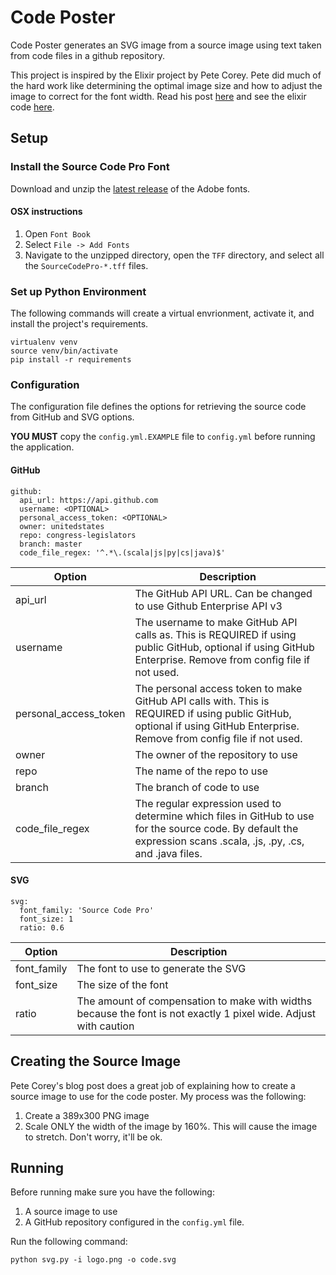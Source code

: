 # Code Poster
Code Poster generates an SVG image from a source image using text taken from code files in a github repository. 

This project is inspired by the Elixir project by Pete Corey. Pete did much of the hard work like determining the optimal image size and how to adjust the image to correct for the font width. Read his post [here](http://www.east5th.co/blog/2017/02/13/build-your-own-code-poster-with-elixir/) and see the elixir code [here](https://github.com/pcorey/elixir_poster).

## Setup
### Install the Source Code Pro Font
Download and unzip the [latest release](https://github.com/adobe-fonts/source-code-pro/releases) of the Adobe fonts. 

#### OSX instructions
1. Open `Font Book`
1. Select `File -> Add Fonts`
1. Navigate to the unzipped directory, open the `TFF` directory, and select all the `SourceCodePro-*.tff` files. 

### Set up Python Environment
The following commands will create a virtual envrionment, activate it, and install the project's requirements.

```
virtualenv venv
source venv/bin/activate
pip install -r requirements
```

### Configuration
The configuration file defines the options for retrieving the source code from GitHub and SVG options. 

**YOU MUST** copy the `config.yml.EXAMPLE` file to `config.yml` before running the application.

#### GitHub
```
github:
  api_url: https://api.github.com
  username: <OPTIONAL>
  personal_access_token: <OPTIONAL>
  owner: unitedstates
  repo: congress-legislators
  branch: master
  code_file_regex: '^.*\.(scala|js|py|cs|java)$'
```
| Option | Description |
|---|---|
|api_url| The GitHub API URL. Can be changed to use Github Enterprise API v3 |
|username| The username to make GitHub API calls as. This is REQUIRED if using public GitHub, optional if using GitHub Enterprise. Remove from config file if not used.|
|personal\_access\_token| The personal access token to make GitHub API calls with. This is REQUIRED if using public GitHub, optional if using GitHub Enterprise. Remove from config file if not used.|
|owner|The owner of the repository to use|
|repo| The name of the repo to use|
|branch| The branch of code to use | 
|code\_file\_regex|The regular expression used to determine which files in GitHub to use for the source code. By default the expression scans .scala, .js, .py, .cs, and .java files.
 
#### SVG
```
svg:
  font_family: 'Source Code Pro'
  font_size: 1
  ratio: 0.6
```
| Option | Description |
|---|---|
|font_family| The font to use to generate the SVG|
|font_size| The size of the font|
|ratio|The amount of compensation to make with widths because the font is not exactly 1 pixel wide. Adjust with caution|


## Creating the Source Image
Pete Corey's blog post does a great job of explaining how to create a source image to use for the code poster. My process was the following:

1. Create a 389x300 PNG image
1. Scale ONLY the width of the image by 160%. This will cause the image to stretch. Don't worry, it'll be ok.


## Running
Before running make sure you have the following:

1. A source image to use
1. A GitHub repository configured in the `config.yml` file.

Run the following command:

```
python svg.py -i logo.png -o code.svg
```

